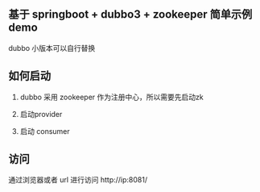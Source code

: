 ## 基于 springboot + dubbo3 + zookeeper 简单示例 demo

dubbo 小版本可以自行替换

## 如何启动
1. dubbo 采用 zookeeper 作为注册中心，所以需要先启动zk  

2. 启动provider  

3. 启动 consumer  

## 访问

通过浏览器或者 url 进行访问 http://ip:8081/